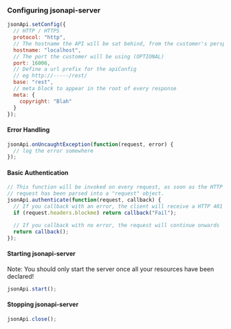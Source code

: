 
### Configuring jsonapi-server

```javascript
jsonApi.setConfig({
  // HTTP / HTTPS
  protocol: "http",
  // The hostname the API will be sat behind, from the customer's perspective
  hostname: "localhost",
  // The port the customer will be using (OPTIONAL)
  port: 16006,
  // Define a url prefix for the apiConfig
  // eg http://-----/rest/
  base: "rest",
  // meta block to appear in the root of every response
  meta: {
    copyright: "Blah"
  }
});
```

#### Error Handling

```javascript
jsonApi.onUncaughtException(function(request, error) {
  // log the error somewhere
});
```

#### Basic Authentication

```javascript
// This function will be invoked on every request, as soon as the HTTP
// request has been parsed into a "request" object.
jsonApi.authenticate(function(request, callback) {
  // If you callback with an error, the client will receive a HTTP 401 Unauthorised
  if (request.headers.blockme) return callback("Fail");

  // If you callback with no error, the request will continue onwards
  return callback();
});
```

#### Starting jsonapi-server

Note: You should only start the server once all your resources have been declared!

```javascript
jsonApi.start();
```

#### Stopping jsonapi-server

```javascript
jsonApi.close();
```
